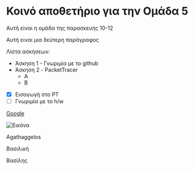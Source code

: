 # Κοινό αποθετήριο για την Ομάδα 5

Αυτή είναι η ομάδα της παρασκευής 10-12

Αυτή ειναι μια δεύτερη παράγραφος

Λίστα ασκήσεων:
* Άσκηση 1 - Γνωριμία με το github
* Άσκηση 2 - PacketTracer
  - A
  - B

- [x] Εισαγωγή στο PT
- [ ] Γνωριμία με το h/w

[Google](https://google.gr)

![Εικόνα](https://user-images.githubusercontent.com/37544094/157836570-d17a85cd-5067-4946-8240-4cce010cde58.png)

Agathaggelos

Βασιλική

Βασίλης
